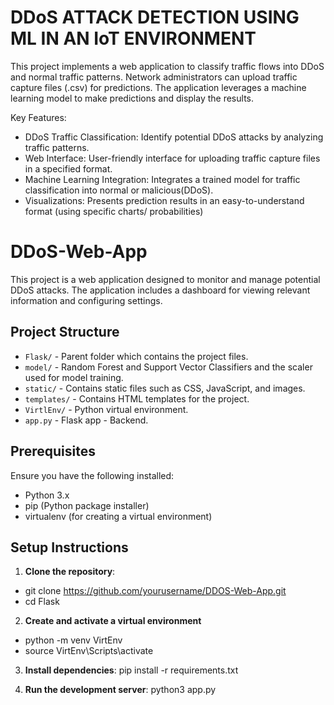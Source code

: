 # DDoS ATTACK DETECTION USING ML IN AN IoT ENVIRONMENT

This project implements a web application to classify traffic flows into DDoS and normal traffic patterns. Network administrators can upload traffic capture files (.csv) for predictions. The application leverages a machine learning model to make predictions and display the results.

Key Features:

- DDoS Traffic Classification: Identify potential DDoS attacks by analyzing traffic patterns.
- Web Interface: User-friendly interface for uploading traffic capture files in a specified format.
- Machine Learning Integration: Integrates a trained model for traffic classification into normal or malicious(DDoS).
- Visualizations: Presents prediction results in an easy-to-understand format (using specific charts/ probabilities)

# DDoS-Web-App

This project is a web application designed to monitor and manage potential DDoS attacks. The application includes a dashboard for viewing relevant information and configuring settings.

## Project Structure

- `Flask/` - Parent folder which contains the project files.
- `model/` - Random Forest and Support Vector Classifiers and the scaler used for model training.
- `static/` - Contains static files such as CSS, JavaScript, and images.
- `templates/` - Contains HTML templates for the project.
- `VirtlEnv/` - Python virtual environment.
- `app.py` - Flask app - Backend.

## Prerequisites

Ensure you have the following installed:

- Python 3.x
- pip (Python package installer)
- virtualenv (for creating a virtual environment)

## Setup Instructions

1. **Clone the repository**:

- git clone https://github.com/yourusername/DDOS-Web-App.git
- cd Flask

2. **Create and activate a virtual environment**

- python -m venv VirtEnv
- source VirtEnv\Scripts\activate

3. **Install dependencies**:
   pip install -r requirements.txt

4. **Run the development server**:
   python3 app.py
